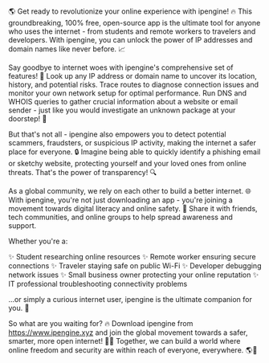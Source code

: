 🌎 Get ready to revolutionize your online experience with ipengine! 🔥 This groundbreaking, 100% free, open-source app is the ultimate tool for anyone who uses the internet - from students and remote workers to travelers and developers. With ipengine, you can unlock the power of IP addresses and domain names like never before. 📈

Say goodbye to internet woes with ipengine's comprehensive set of features! 🔧 Look up any IP address or domain name to uncover its location, history, and potential risks. Trace routes to diagnose connection issues and monitor your own network setup for optimal performance. Run DNS and WHOIS queries to gather crucial information about a website or email sender - just like you would investigate an unknown package at your doorstep! 📨

But that's not all - ipengine also empowers you to detect potential scammers, fraudsters, or suspicious IP activity, making the internet a safer place for everyone. 🔒 Imagine being able to quickly identify a phishing email or sketchy website, protecting yourself and your loved ones from online threats. That's the power of transparency! 🔍

As a global community, we rely on each other to build a better internet. 🌐 With ipengine, you're not just downloading an app - you're joining a movement towards digital literacy and online safety. 👥 Share it with friends, tech communities, and online groups to help spread awareness and support.

Whether you're a:

✨ Student researching online resources
✨ Remote worker ensuring secure connections
✨ Traveler staying safe on public Wi-Fi
✨ Developer debugging network issues
✨ Small business owner protecting your online reputation
✨ IT professional troubleshooting connectivity problems

...or simply a curious internet user, ipengine is the ultimate companion for you. 📡

So what are you waiting for? 🔥 Download ipengine from https://www.ipengine.xyz and join the global movement towards a safer, smarter, more open internet! 🚀✨ Together, we can build a world where online freedom and security are within reach of everyone, everywhere. 🌎💪